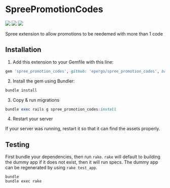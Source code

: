 SpreePromotionCodes
===================
<a href="https://codeclimate.com/github/epergo/spree_promotion_codes"><img src="https://codeclimate.com/github/epergo/spree_promotion_codes/badges/gpa.svg"
/></a>
<a
href="https://codeclimate.com/github/epergo/spree_promotion_codes/coverage"><img
src="https://codeclimate.com/github/epergo/spree_promotion_codes/badges/coverage.svg"
/></a>
<a href="https://travis-ci.org/epergo/spree_promotion_codes.svg?branch=master"><img
src="https://travis-ci.org/epergo/spree_promotion_codes.svg?branch=master"/></a>

Spree extension to allow promotions to be reedemed with more than 1 code

## Installation

1. Add this extension to your Gemfile with this line:
  ```ruby
  gem 'spree_promotion_codes', github: 'epergo/spree_promotion_codes', branch: '3-0-stable'
  ```
2. Install the gem using Bundler:
  ```ruby
  bundle install
  ```

3. Copy & run migrations
  ```ruby
  bundle exec rails g spree_promotion_codes:install
  ```

4. Restart your server

  If your server was running, restart it so that it can find the assets properly.

## Testing

First bundle your dependencies, then run `rake`. `rake` will default to building the dummy app if it does not exist, then it will run specs. The dummy app can be regenerated by using `rake test_app`.

```shell
bundle
bundle exec rake
```

